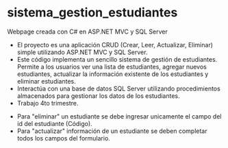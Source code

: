 # sistema_gestion_estudiantes
Webpage creada con C# en ASP.NET MVC y SQL Server
- El proyecto es una aplicación CRUD (Crear, Leer, Actualizar, Eliminar) simple utilizando ASP.NET MVC y SQL Server.
- Este código implementa un sencillo sistema de gestión de estudiantes. Permite a los usuarios ver una lista de estudiantes, agregar nuevos estudiantes, actualizar la información existente de los estudiantes y eliminar estudiantes.
- Interactúa con una base de datos SQL Server utilizando procedimientos almacenados para gestionar los datos de los estudiantes.
- Trabajo 4to trimestre.
* Para "eliminar" un estudiante se debe ingresar unicamente el campo del id del estudiante (Código).
* Para "actualizar" información de un estudiante se deben completar todos los campos del formulario.
